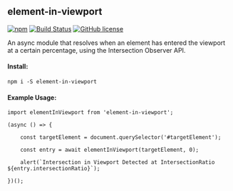 ## element-in-viewport

[![npm](https://img.shields.io/npm/v/element-in-viewport.svg)](https://www.npmjs.com/package/element-in-viewport)
[![Build Status](https://travis-ci.com/smrubin/element-in-viewport.svg?branch=master)](https://travis-ci.com/smrubin/element-in-viewport)
[![GitHub license](https://img.shields.io/github/license/smrubin/element-in-viewport.svg)](https://github.com/smrubin/element-in-viewport/blob/master/LICENSE)


An async module that resolves when an element has entered the viewport at a certain percentage, using the Intersection Observer API.


#### Install:

```
npm i -S element-in-viewport
```

#### Example Usage:

```
import elementInViewport from 'element-in-viewport';

(async () => {

    const targetElement = document.querySelector('#targetElement');

    const entry = await elementInViewport(targetElement, 0);

    alert(`Intersection in Viewport Detected at IntersectionRatio ${entry.intersectionRatio}`);

})();
```

